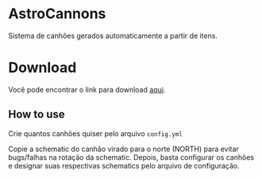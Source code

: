 # AstroCannons
Sistema de canhões gerados automaticamente a partir de itens.

# Download

Você pode encontrar o link para download [aqui](https://github.com/GabrielBS-21/AstroCannons/releases/tag/1.0).

## How to use

Crie quantos canhões quiser pelo arquivo ``config.yml``

Copie a schematic do canhão virado para o norte (NORTH) para evitar bugs/falhas na rotação da schematic. Depois, basta configurar os canhões e designar suas respectivas schematics pelo arquivo de configuração.
